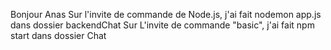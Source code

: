 Bonjour Anas
Sur l'invite de commande de Node.js, j'ai fait nodemon app.js dans dossier backendChat
Sur L'invite de commande "basic", j'ai fait npm start dans dossier Chat 